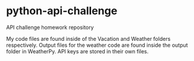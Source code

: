 # python-api-challenge
API challenge homework repository 

My code files are found inside of the Vacation and Weather folders respectively. Output files for the weather code are found inside the output folder in WeatherPy. API keys are stored in their own files. 
